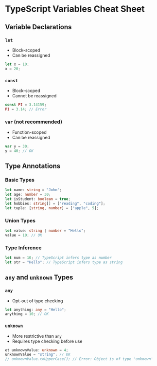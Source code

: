 # TypeScript Variables Cheat Sheet

## Variable Declarations

### `let`
- Block-scoped
- Can be reassigned
```typescript
let x = 10;
x = 20;
```

### `const`
- Block-scoped
- Cannot be reassigned
```typescript
const PI = 3.14159;
PI = 3.14; // Error
```

### `var` (not recommended)
- Function-scoped
- Can be reassigned
```typescript
var y = 30;
y = 40; // OK
```

## Type Annotations

### Basic Types
```typescript
let name: string = "John";
let age: number = 30;
let isStudent: boolean = true;
let hobbies: string[] = ["reading", "coding"];
let tuple: [string, number] = ["apple", 5];
```
### Union Types
```typescript
let value: string | number = "Hello";
value = 10; // OK
```

### Type Inference
```typescript
let num = 10; // TypeScript infers type as number
let str = "Hello"; // TypeScript infers type as string
```

## `any` and `unknown` Types

### `any`
- Opt-out of type checking
```typescript
let anything: any = "Hello";
anything = 10; // OK
```

### `unknown`
- More restrictive than `any`
- Requires type checking before use
```typescript
et unknownValue: unknown = 4;
unknownValue = "string"; // OK
// unknownValue.toUpperCase(); // Error: Object is of type 'unknown'
```

